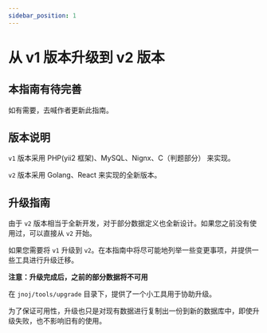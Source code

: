 ```yaml
---
sidebar_position: 1
---
```


# 从 v1 版本升级到 v2 版本

## 本指南有待完善

如有需要，去喊作者更新此指南。

## 版本说明

`v1` 版本采用 PHP(yii2 框架)、MySQL、Nignx、C（判题部分） 来实现。

`v2` 版本采用 Golang、React 来实现的全新版本。

## 升级指南

由于 `v2` 版本相当于全新开发，对于部分数据定义也全新设计。如果您之前没有使用过，可以直接从 `v2` 开始。

如果您需要将 `v1` 升级到 `v2`。在本指南中将尽可能地列举一些变更事项，并提供一些工具进行升级迁移。

**注意：升级完成后，之前的部分数据将不可用**


在 `jnoj/tools/upgrade` 目录下，提供了一个小工具用于协助升级。

为了保证可用性，升级也只是对现有数据进行复制出一份到新的数据库中，即使升级失败，也不影响旧有的使用。
